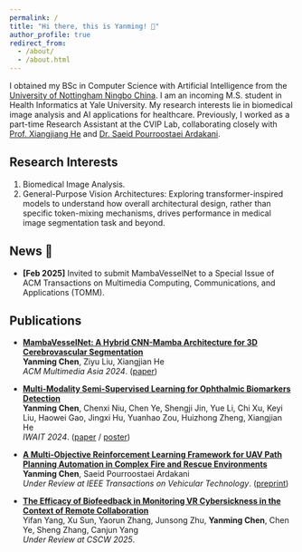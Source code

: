 ```yaml
---
permalink: /
title: "Hi there, this is Yanming! 👋"
author_profile: true
redirect_from: 
  - /about/
  - /about.html
---
```


I obtained my BSc in Computer Science with Artificial Intelligence from the [University of Nottingham Ningbo China](https://www.nottingham.edu.cn/). I am an incoming M.S. student in Health Informatics at Yale University.  My research interests lie in biomedical image analysis and AI applications for healthcare. Previously, I worked as a part-time Research Assistant at the CVIP Lab, collaborating closely with [Prof. Xiangjiang He](https://scholar.google.com.au/citations?user=BiBXGfIAAAAJ&hl=en) and [Dr. Saeid Pourroostaei Ardakani](https://scholar.google.com/citations?user=3OeHr8gAAAAJ&hl=en).

## **Research Interests**
1. Biomedical Image Analysis.
2. General-Purpose Vision Architectures: Exploring transformer-inspired models to understand how overall architectural design, rather than specific token-mixing mechanisms, drives performance in medical image segmentation task and beyond.  

## **News** 📢

- **[Feb 2025]** Invited to submit MambaVesselNet to a Special Issue of ACM Transactions on Multimedia Computing, Communications, and Applications (TOMM).

<!-- - **[Jul 2025]** Received a minor revision decision for MambaVesselNet++ from ACM Transactions on Multimedia Computing, Communications, and Applications (TOMM). -->


## Publications

- [**MambaVesselNet: A Hybrid CNN-Mamba Architecture for 3D Cerebrovascular Segmentation**](/publication/2024-12-3-mamba-vesselnet)  
  **Yanming Chen**, Ziyu Liu, Xiangjian He  
  *ACM Multimedia Asia 2024*. ([paper](files/MambaVesselNet.pdf))  

- [**Multi-Modality Semi-Supervised Learning for Ophthalmic Biomarkers Detection**](/publication/2024-01-10-multimodality-learning)  
  **Yanming Chen**, Chenxi Niu, Chen Ye, Shengji Jin, Yue Li, Chi Xu, Keyi Liu, Haowei Gao, Jingxi Hu, Yuanhao Zou, Huizhong Zheng, Xiangjian He  
  *IWAIT 2024*. ([paper](files/IWAIT_Paper.pdf) / [poster](files/IWAIT_Poster.pdf))  

- [**A Multi-Objective Reinforcement Learning Framework for UAV Path Planning Automation in Complex Fire and Rescue Environments**](/publication/2024-01-20-uav-path-planning)  
  **Yanming Chen**, Saeid Pourroostaei Ardakani  
  *Under Review at IEEE Transactions on Vehicular Technology*. ([preprint](files/FAR-UAV-2024.pdf))  

- [**The Efficacy of Biofeedback in Monitoring VR Cybersickness in the Context of Remote Collaboration**](/publication/2024-01-30-vr-cybersickness)  
  Yifan Yang, Xu Sun, Yaorun Zhang, Junsong Zhu, **Yanming Chen**, Chen Ye, Sheng Zhang, Canjun Yang  
  *Under Review at CSCW 2025*.  
